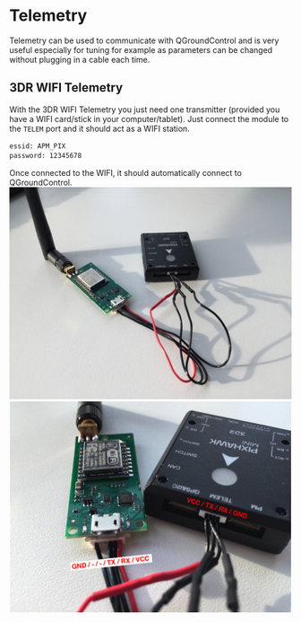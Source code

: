 # Telemetry
Telemetry can be used to communicate with QGroundControl and is very useful especially for tuning for example as parameters can be changed without plugging in a cable each time.

## 3DR WIFI Telemetry
With the 3DR WIFI Telemetry you just need one transmitter (provided you have a WIFI card/stick in your computer/tablet). Just connect the module to the ```TELEM``` port and it should act as a WIFI station.
```sh
essid: APM_PIX
password: 12345678
```
Once connected to the WIFI, it should automatically connect to QGroundControl.
![](../../assets/hardware/3dr_wifi/3dr_wifi_1.jpg)
![](../../assets/hardware/3dr_wifi/3dr_wifi_2.png)

